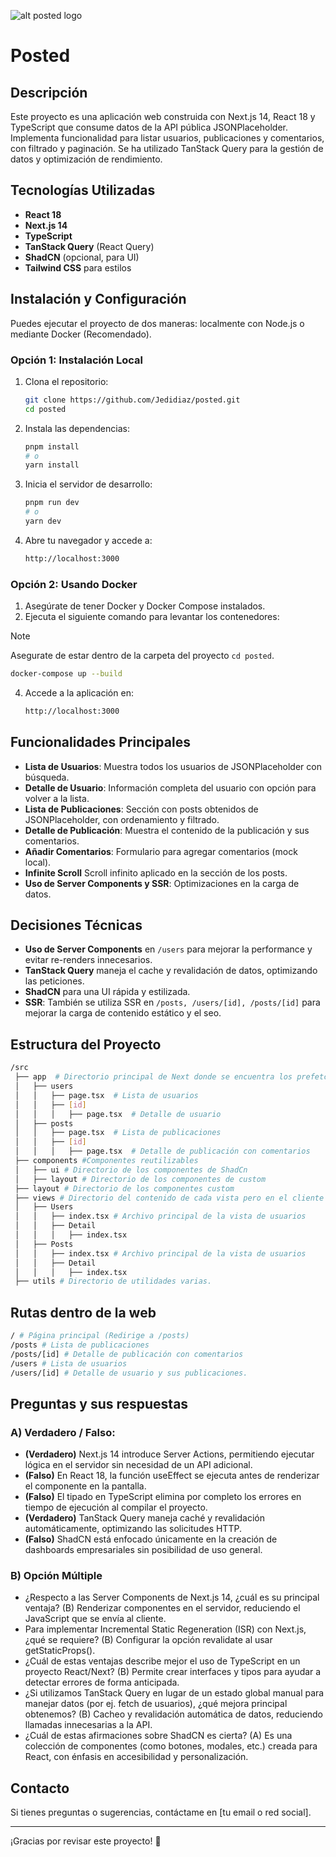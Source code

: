 ![alt posted logo](https://posted.jedidiazfagundez.com/social-media.jpg)
# Posted

## Descripción
Este proyecto es una aplicación web construida con Next.js 14, React 18 y TypeScript que consume datos de la API pública JSONPlaceholder. Implementa funcionalidad para listar usuarios, publicaciones y comentarios, con filtrado y paginación. Se ha utilizado TanStack Query para la gestión de datos y optimización de rendimiento.

## Tecnologías Utilizadas
- **React 18**
- **Next.js 14**
- **TypeScript**
- **TanStack Query** (React Query)
- **ShadCN** (opcional, para UI)
- **Tailwind CSS** para estilos

## Instalación y Configuración
Puedes ejecutar el proyecto de dos maneras: localmente con Node.js o mediante Docker (Recomendado).

### Opción 1: Instalación Local
1. Clona el repositorio:
   ```sh
   git clone https://github.com/Jedidiaz/posted.git
   cd posted
   ```
2. Instala las dependencias:
   ```sh
   pnpm install
   # o
   yarn install
   ```
3. Inicia el servidor de desarrollo:
   ```sh
   pnpm run dev
   # o
   yarn dev
   ```
4. Abre tu navegador y accede a:
   ```sh
   http://localhost:3000
   ```

### Opción 2: Usando Docker
1. Asegúrate de tener Docker y Docker Compose instalados.
2. Ejecuta el siguiente comando para levantar los contenedores:
>[!NOTE]
>Asegurate de estar dentro de la carpeta del proyecto `cd posted`.
   ```sh
   docker-compose up --build
   ```
4. Accede a la aplicación en:
   ```sh
   http://localhost:3000
   ```

## Funcionalidades Principales
- **Lista de Usuarios**: Muestra todos los usuarios de JSONPlaceholder con búsqueda.
- **Detalle de Usuario**: Información completa del usuario con opción para volver a la lista.
- **Lista de Publicaciones**: Sección con posts obtenidos de JSONPlaceholder, con ordenamiento y filtrado.
- **Detalle de Publicación**: Muestra el contenido de la publicación y sus comentarios.
- **Añadir Comentarios**: Formulario para agregar comentarios (mock local).
- **Infinite Scroll** Scroll infinito aplicado en la sección de los posts.
- **Uso de Server Components y SSR**: Optimizaciones en la carga de datos.

## Decisiones Técnicas
- **Uso de Server Components** en `/users` para mejorar la performance y evitar re-renders innecesarios.
- **TanStack Query** maneja el cache y revalidación de datos, optimizando las peticiones.
- **ShadCN** para una UI rápida y estilizada.
- **SSR**: También se utiliza SSR en `/posts, /users/[id], /posts/[id]` para mejorar la carga de contenido estático y el seo.

## Estructura del Proyecto
```bash
/src
 ├── app  # Directorio principal de Next donde se encuentra los prefetch, metadata etc
 │   ├── users
 │   │   ├── page.tsx  # Lista de usuarios
 │   │   ├── [id]
 │   │   │   ├── page.tsx  # Detalle de usuario
 │   ├── posts
 │   │   ├── page.tsx  # Lista de publicaciones
 │   │   ├── [id]
 │   │   │   ├── page.tsx  # Detalle de publicación con comentarios
 ├── components #Componentes reutilizables
 │   ├── ui # Directorio de los componentes de ShadCn
 │   ├── layout # Directorio de los componentes de custom
 ├── layout # Directorio de los componentes custom
 ├── views # Directorio del contenido de cada vista pero en el cliente
 │   ├── Users
 │   │   ├── index.tsx # Archivo principal de la vista de usuarios
 │   │   ├── Detail
 │   │   │   ├── index.tsx
 │   ├── Posts
 │   │   ├── index.tsx # Archivo principal de la vista de usuarios
 │   │   ├── Detail
 │   │   │   ├── index.tsx
 ├── utils # Directorio de utilidades varias.
```
## Rutas dentro de la web
```bash
/ # Página principal (Redirige a /posts)
/posts # Lista de publicaciones
/posts/[id] # Detalle de publicación con comentarios
/users # Lista de usuarios
/users/[id] # Detalle de usuario y sus publicaciones.
```

## Preguntas y sus respuestas
### A) **Verdadero / Falso**:
- **(Verdadero)** Next.js 14 introduce Server Actions, permitiendo ejecutar lógica en el servidor sin necesidad de un API adicional.
- **(Falso)** En React 18, la función useEffect se ejecuta antes de renderizar el componente en la pantalla.
- **(Falso)** El tipado en TypeScript elimina por completo los errores en tiempo de ejecución al compilar el proyecto.
- **(Verdadero)** TanStack Query maneja caché y revalidación automáticamente, optimizando las solicitudes HTTP.
- **(Falso)** ShadCN está enfocado únicamente en la creación de dashboards empresariales sin posibilidad de uso general.

### B) Opción Múltiple
- ¿Respecto a las Server Components de Next.js 14, ¿cuál es su principal ventaja?
(B) Renderizar componentes en el servidor, reduciendo el JavaScript que se envía al cliente.
- Para implementar Incremental Static Regeneration (ISR) con Next.js, ¿qué se requiere?
(B) Configurar la opción revalidate al usar getStaticProps().
- ¿Cuál de estas ventajas describe mejor el uso de TypeScript en un proyecto React/Next?
(B) Permite crear interfaces y tipos para ayudar a detectar errores de forma anticipada.
- ¿Si utilizamos TanStack Query en lugar de un estado global manual para
manejar datos (por ej. fetch de usuarios), ¿qué mejora principal obtenemos?
(B) Cacheo y revalidación automática de datos, reduciendo llamadas innecesarias a la API.
- ¿Cuál de estas afirmaciones sobre ShadCN es cierta?
(A) Es una colección de componentes (como botones, modales, etc.) creada para React, con énfasis en accesibilidad y personalización.

## Contacto
Si tienes preguntas o sugerencias, contáctame en [tu email o red social].

---

¡Gracias por revisar este proyecto! 🚀

